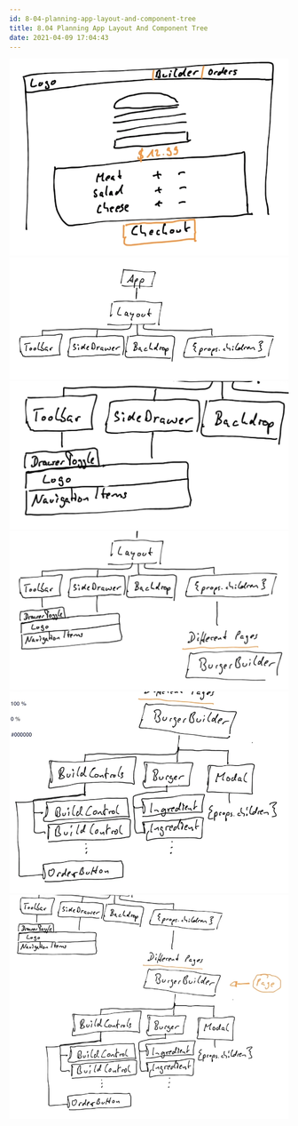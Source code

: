 ```yaml
---
id: 8-04-planning-app-layout-and-component-tree
title: 8.04 Planning App Layout And Component Tree
date: 2021-04-09 17:04:43
---
```


![](pdf/layout.png)
![](pdf/four-components.png)
![](pdf/toolbar-and-sidedrawer-structure.png)
![](pdf/four-components-with-toolbar-and-burger-builder.png)
![](pdf/burger-builder.png)
![](pdf/component-tree.png)
